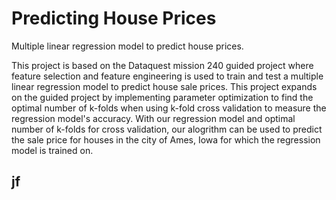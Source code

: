 # Predicting House Prices
Multiple linear regression model to predict house prices. 

This project is based on the Dataquest mission 240 guided project where feature selection and feature engineering is used to train and test a multiple linear regression model to predict house sale prices. This project expands on the guided project by implementing parameter optimization to find the optimal number of k-folds when using k-fold cross validation to measure the regression model's accuracy. With our regression model and optimal number of k-folds for cross validation, our alogrithm can be used to predict the sale price for houses in the city of Ames, Iowa for which the regression model is trained on. 

## jf
